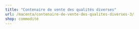 ```yaml
---
title: "Contenaire de vente des qualités diverses"
url: /macenta/contenaire-de-vente-des-qualites-diverses-3/
shop: commodité
---
```

